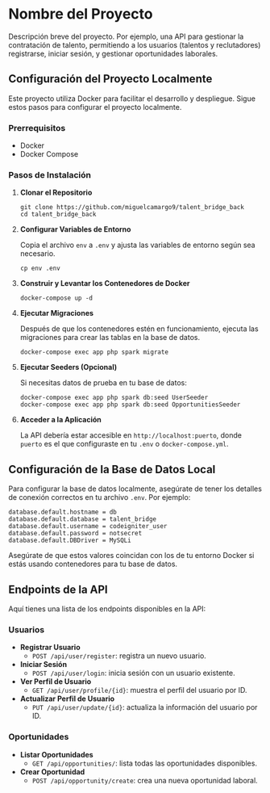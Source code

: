 # Nombre del Proyecto

Descripción breve del proyecto. Por ejemplo, una API para gestionar la contratación de talento, permitiendo a los usuarios (talentos y reclutadores) registrarse, iniciar sesión, y gestionar oportunidades laborales.

## Configuración del Proyecto Localmente

Este proyecto utiliza Docker para facilitar el desarrollo y despliegue. Sigue estos pasos para configurar el proyecto localmente.

### Prerrequisitos

- Docker
- Docker Compose

### Pasos de Instalación

1. **Clonar el Repositorio**

    ```
    git clone https://github.com/miguelcamargo9/talent_bridge_back
    cd talent_bridge_back
    ```

2. **Configurar Variables de Entorno**

    Copia el archivo `env` a `.env` y ajusta las variables de entorno según sea necesario.
    
    ```
    cp env .env
    ```
3. **Construir y Levantar los Contenedores de Docker**
    ```
    docker-compose up -d
    ```

4. **Ejecutar Migraciones**

    Después de que los contenedores estén en funcionamiento, ejecuta las migraciones para crear las tablas en la base de datos.
    ```
    docker-compose exec app php spark migrate
    ```
5. **Ejecutar Seeders (Opcional)**

    Si necesitas datos de prueba en tu base de datos:
    ```
   docker-compose exec app php spark db:seed UserSeeder
   docker-compose exec app php spark db:seed OpportunitiesSeeder
   ```
6. **Acceder a la Aplicación**

    La API debería estar accesible en `http://localhost:puerto`, donde `puerto` es el que configuraste en tu `.env` o `docker-compose.yml`.
    
## Configuración de la Base de Datos Local
    
Para configurar la base de datos localmente, asegúrate de tener los detalles de conexión correctos en tu archivo `.env`. Por ejemplo:

 ```
database.default.hostname = db
database.default.database = talent_bridge
database.default.username = codeigniter_user
database.default.password = notsecret
database.default.DBDriver = MySQLi
 ```

Asegúrate de que estos valores coincidan con los de tu entorno Docker si estás usando contenedores para tu base de datos.

## Endpoints de la API

Aquí tienes una lista de los endpoints disponibles en la API:

### Usuarios

- **Registrar Usuario**
    - `POST /api/user/register`: registra un nuevo usuario.
- **Iniciar Sesión**
    - `POST /api/user/login`: inicia sesión con un usuario existente.
- **Ver Perfil de Usuario**
    - `GET /api/user/profile/{id}`: muestra el perfil del usuario por ID.
- **Actualizar Perfil de Usuario**
    - `PUT /api/user/update/{id}`: actualiza la información del usuario por ID.

### Oportunidades

- **Listar Oportunidades**
    - `GET /api/opportunities/`: lista todas las oportunidades disponibles.
- **Crear Oportunidad**
    - `POST /api/opportunity/create`: crea una nueva oportunidad laboral.

